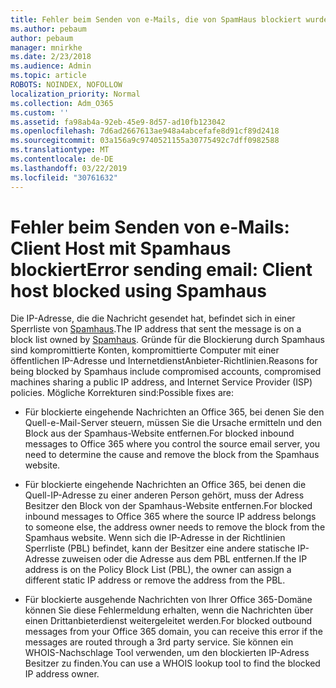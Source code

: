 ```yaml
---
title: Fehler beim Senden von e-Mails, die von SpamHaus blockiert wurden
ms.author: pebaum
author: pebaum
manager: mnirkhe
ms.date: 2/23/2018
ms.audience: Admin
ms.topic: article
ROBOTS: NOINDEX, NOFOLLOW
localization_priority: Normal
ms.collection: Adm_O365
ms.custom: ''
ms.assetid: fa98ab4a-92eb-45e9-8d57-ad10fb123042
ms.openlocfilehash: 7d6ad2667613ae948a4abcefafe8d91cf89d2418
ms.sourcegitcommit: 03a156a9c9740521155a30775492c7dff0982588
ms.translationtype: MT
ms.contentlocale: de-DE
ms.lasthandoff: 03/22/2019
ms.locfileid: "30761632"
---
```

# <a name="error-sending-email-client-host-blocked-using-spamhaus"></a><span data-ttu-id="eb73b-102">Fehler beim Senden von e-Mails: Client Host mit Spamhaus blockiert</span><span class="sxs-lookup"><span data-stu-id="eb73b-102">Error sending email: Client host blocked using Spamhaus</span></span>

<span data-ttu-id="eb73b-103">Die IP-Adresse, die die Nachricht gesendet hat, befindet sich in einer Sperrliste von [Spamhaus](https://go.microsoft.com/fwlink/p/?linkid=123245).</span><span class="sxs-lookup"><span data-stu-id="eb73b-103">The IP address that sent the message is on a block list owned by [Spamhaus](https://go.microsoft.com/fwlink/p/?linkid=123245).</span></span> <span data-ttu-id="eb73b-104">Gründe für die Blockierung durch Spamhaus sind kompromittierte Konten, kompromittierte Computer mit einer öffentlichen IP-Adresse und InternetdienstAnbieter-Richtlinien.</span><span class="sxs-lookup"><span data-stu-id="eb73b-104">Reasons for being blocked by Spamhaus include compromised accounts, compromised machines sharing a public IP address, and Internet Service Provider (ISP) policies.</span></span> <span data-ttu-id="eb73b-105">Mögliche Korrekturen sind:</span><span class="sxs-lookup"><span data-stu-id="eb73b-105">Possible fixes are:</span></span>
  
- <span data-ttu-id="eb73b-106">Für blockierte eingehende Nachrichten an Office 365, bei denen Sie den Quell-e-Mail-Server steuern, müssen Sie die Ursache ermitteln und den Block aus der Spamhaus-Website entfernen.</span><span class="sxs-lookup"><span data-stu-id="eb73b-106">For blocked inbound messages to Office 365 where you control the source email server, you need to determine the cause and remove the block from the Spamhaus website.</span></span>
    
- <span data-ttu-id="eb73b-107">Für blockierte eingehende Nachrichten an Office 365, bei denen die Quell-IP-Adresse zu einer anderen Person gehört, muss der Adress Besitzer den Block von der Spamhaus-Website entfernen.</span><span class="sxs-lookup"><span data-stu-id="eb73b-107">For blocked inbound messages to Office 365 where the source IP address belongs to someone else, the address owner needs to remove the block from the Spamhaus website.</span></span> <span data-ttu-id="eb73b-108">Wenn sich die IP-Adresse in der Richtlinien Sperrliste (PBL) befindet, kann der Besitzer eine andere statische IP-Adresse zuweisen oder die Adresse aus dem PBL entfernen.</span><span class="sxs-lookup"><span data-stu-id="eb73b-108">If the IP address is on the Policy Block List (PBL), the owner can assign a different static IP address or remove the address from the PBL.</span></span>
    
- <span data-ttu-id="eb73b-109">Für blockierte ausgehende Nachrichten von Ihrer Office 365-Domäne können Sie diese Fehlermeldung erhalten, wenn die Nachrichten über einen Drittanbieterdienst weitergeleitet werden.</span><span class="sxs-lookup"><span data-stu-id="eb73b-109">For blocked outbound messages from your Office 365 domain, you can receive this error if the messages are routed through a 3rd party service.</span></span> <span data-ttu-id="eb73b-110">Sie können ein WHOIS-Nachschlage Tool verwenden, um den blockierten IP-Adress Besitzer zu finden.</span><span class="sxs-lookup"><span data-stu-id="eb73b-110">You can use a WHOIS lookup tool to find the blocked IP address owner.</span></span>
    

